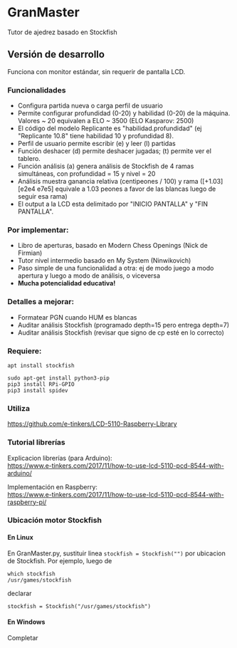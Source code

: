 # GranMaster
Tutor de ajedrez basado en Stockfish

## Versión de desarrollo
Funciona con monitor estándar, sin requerir de pantalla LCD.

### Funcionalidades
<ul>
  <li>Configura partida nueva o carga perfil de usuario</li>
  <li>Permite configurar profundidad (0-20) y habilidad (0-20) de la máquina. Valores ~ 20 equivalen a ELO ~ 3500 (ELO Kasparov: 2500)</li>
  <li>El código del modelo Replicante es "habilidad.profundidad" (ej "Replicante 10.8" tiene habilidad 10 y profundidad 8).
  <li>Perfil de usuario permite escribir (e) y leer (l) partidas</li>
  <li>Función deshacer (d) permite deshacer jugadas; (t) permite ver el tablero.</li>
  <li>Función análisis (a) genera análisis de Stockfish de 4 ramas simultáneas, con profundidad = 15 y nivel = 20</li>
  <li>Análisis muestra ganancia relativa (centipeones / 100) y rama ([+1.03] [e2e4 e7e5] equivale a 1.03 peones a favor de las blancas luego de seguir esa rama)
  <li>El output a la LCD esta delimitado por "INICIO PANTALLA" y "FIN PANTALLA".</li>
  </ul>

### Por implementar:
<ul>
  <li>Libro de aperturas, basado en Modern Chess Openings (Nick de Firmian)</li>
  <li>Tutor nivel intermedio basado en My System (Ninwikovich)</li>
  <li>Paso simple de una funcionalidad a otra: ej de modo juego a modo apertura y luego a modo de análisis, o viceversa</li>
  <li><b>Mucha potencialidad educativa!</b></li>
  </ul>
    
    
### Detalles a mejorar:
<ul>
  <li>Formatear PGN cuando HUM es blancas</li>
  <li>Auditar análisis Stockfish (programado depth=15 pero entrega depth=7)</li>
  <li>Auditar análisis Stockfish (revisar que signo de cp esté en lo correcto)
  </ul>

### Requiere:
```
apt install stockfish

sudo apt-get install python3-pip
pip3 install RPi-GPIO
pip3 install spidev
```

### Utiliza
https://github.com/e-tinkers/LCD-5110-Raspberry-Library


### Tutorial librerías
Explicacion librerías (para Arduino):<br>
https://www.e-tinkers.com/2017/11/how-to-use-lcd-5110-pcd-8544-with-arduino/

Implementación en Raspberry:<br>
https://www.e-tinkers.com/2017/11/how-to-use-lcd-5110-pcd-8544-with-raspberry-pi/


### Ubicación motor Stockfish

#### En Linux
En GranMaster.py, sustituir linea ```stockfish = Stockfish("")``` por ubicacion de Stockfish. Por ejemplo, luego de

```
which stockfish
/usr/games/stockfish
```

declarar
```
stockfish = Stockfish("/usr/games/stockfish")
```

#### En Windows
Completar
